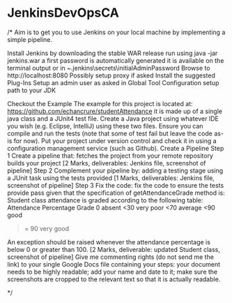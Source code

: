 # JenkinsDevOpsCA
/*
Aim is to get you to use Jenkins on your local machine by implementing a simple pipeline.

Install Jenkins by downloading the stable WAR release
run using java -jar jenkins.war
a first password is automatically generated it is available on the terminal output or in ~\.jenkins\secrets\initialAdminPassword
Browse to http://localhost:8080
Possibly setup proxy if asked
Install the suggested Plug-Ins
Setup an admin user as asked
in Global Tool Configuration setup path to your JDK

Checkout the Example
The example for this project is located at: https://github.com/echancrure/studentAttendance it is made up of a single java class and a JUnit4 test file. 
Create a Java project using whatever IDE you wish (e.g. Eclipse, IntelliJ) using these two files.
Ensure you can compile and run the tests (note that some of test fail but leave the code as-is for now).
Put your project under version control and check it in using a configuration management service (such as Github).
Create a Pipeline
Step 1 Create a pipeline that:
fetches the project from your remote repository
builds your project
[2 Marks, deliverables:  Jenkins file, screenshot of pipeline]
Step 2 Complement  your pipeline by:
adding a testing stage using a JUnit task using the tests provided
[1 Marks, deliverables: Jenkins file, screenshot of pipeline]
Step 3 Fix the code:
fix the code to ensure the tests provide pass given that the specification of getAttendanceGrade method is:
Student class attendance is graded according to the following table:
Attendance Percentage
Grade
0
absent
<30
very poor
<70
average
<90
good
>= 90
very good

An exception should be raised whenever the attendance percentage is below 0 or greater than 100.
 [2 Marks, deliverable: updated Student class, screenshot of pipeline]
Give me commenting rights (do not send me the link) to your single Google Docs file containing your steps:
your document needs to be highly readable;
add your name and date to it;
make sure the screenshots are cropped to the relevant text so that it is actually readable.
 


*/